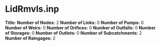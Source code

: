 # LidRmvls.inp
**Title:** 
**Number of Nodes:** 2
**Number of Links:** 0
**Number of Pumps:** 0
**Number of Weirs:** 0
**Number of Orifices:** 0
**Number of Outfalls:** 0
**Number of Storages:** 0
**Number of Outlets:** 0
**Number of Subcatchments:** 2
**Number of Raingages:** 2
